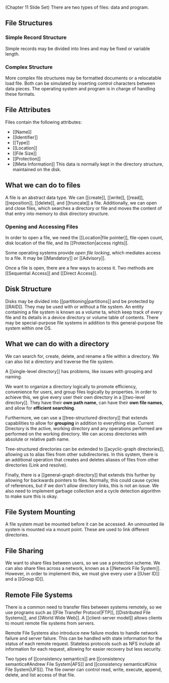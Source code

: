 (Chapter 11 Slide Set)
There are two types of files: data and program. 

## File Structures

### Simple Record Structure
Simple records may be divided into lines and may be fixed or variable length. 

### Complex Structure
More complex file structures may be formatted documents or a relocatable load file. 
Both can be simulated by inserting control characters between data pieces. The operating system and program is in charge of handling these formats. 

## File Attributes
Files contain the following attributes: 
- [[Name]]
- [[Identifier]]
- [[Type]]
- [[Location]]
- [[File Size]]
- [[Protection]]
- [[Meta Information]]
This data is normally kept in the directory structure, maintained on the disk. 

## What we can do to files
A file is an abstract data type. We can [[create]], [[write]], [[read]], [[reposition]], [[delete]], and [[truncate]] a file. Additionally, we can open and close files, which searches a directory or file and moves the content of that entry into memory to disk directory structure. 

### Opening and Accessing Files
In order to open a file, we need the [[Location|file pointer]], file-open count, disk location of the file, and its [[Protection|access rights]]. 

Some operating systems provide *open file locking*, which mediates access to a file. It may be [[Mandatory]] or [[Advisory]]. 

Once a file is open, there are a few ways to access it. Two methods are [[Sequential Access]] and [[Direct Access]]. 

## Disk Structure

Disks may be divided into [[partitioning|partitions]] and be protected by [[RAID]]. They may be used with or without a file system. An entity containing a file system is known as a volume ta, which keep track of every file and its details in a device directory or volume table of contents. There may be special-purpose file systems in addition to this general-purpose file system within one OS. 

## What we can do with a directory
We can search for, create, delete, and rename a file within a directory. We can also list a directory and traverse the file system. 

A [[single-level directory]] has problems, like issues with grouping and naming. 

We want to organize a directory logically to promote efficiency, convenience for users, and group files logically by properties. In order to achieve this, we give every user their own directory in a [[two-level directory]]. They have their **own path name**, can have their **own file names**, and allow for **efficient searching**. 

Furthermore, we can use a [[tree-structured directory]] that extends capabilities to allow for **grouping** in addition to everything else. Current Directory is the active, working directory and any operations performed are performed on the working directory. We can access directories with absolute or relative path name. 

Tree-structured directories can be extended to [[acyclic-graph directories]], allowing us to alias files from other subdirectories. In this system, there is an additional operation that creates and deletes aliases of files from other directories (Link and resolve). 

Finally, there is a [[general-graph directory]] that extends this further by allowing for backwards pointers to files. Normally, this could cause cycles of references, but if we don't allow directory links, this is not an issue. We also need to implement garbage collection and a cycle detection algorithm to make sure this is okay. 

## File System Mounting
A file system must be mounted before it can be accessed. An unmounted ile system is mounted via a mount point. These are used to link different directories. 

## File Sharing
We want to share files between users, so we use a protection scheme. We can also share files across a network, known as a [[Network File System]]. However, in order to implement this, we must give every user a [[User ID]] and a [[Group ID]]. 

## Remote File Systems

There is a common need to transfer files between systems remotely, so we use programs such as [[File Transfer Protocol|FTP]], [[Distributed File Systems]], and [[World Wide Web]]. A [[client-server model]] allows clients to mount remote file systems from servers. 

Remote File Systems also introduce new failure modes to handle network failure and server failure. This can be handled with state information for the status of each remote request. Stateless protocols such as NFS include all information for each request, allowing for easier recovery but less security. 

Two types of [[consistency semantics]] are [[consistency semantics#Andrew File System|AFS]] and [[consistency semantics#Unix File System|UFS]]. The file owner can control read, write, execute, append, delete, and list access of that file. 































